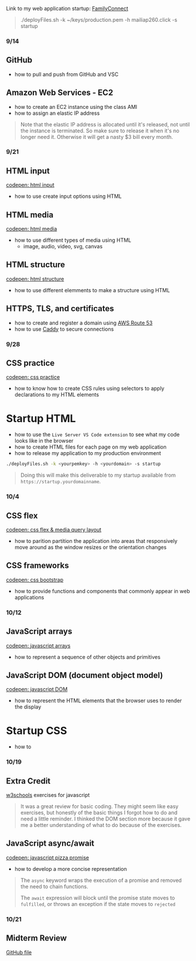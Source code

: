 Link to my web application startup: [FamilyConnect](https://startup.mailiap260.click/index.html)

> ./deployFiles.sh -k ~/keys/production.pem -h mailiap260.click -s startup

### 9/14 

## GitHub
* how to pull and push from GitHub and VSC

## Amazon Web Services - EC2 
* how to create an EC2 instance using the class AMI
* how to assign an elastic IP address 
> Note that the elastic IP address is allocated until it's released, not until the instance is terminated. So make sure to release it when it's no longer need it. Otherwise it will get a nasty $3 bill every month.

### 9/21

## HTML input
[codepen: html input](https://codepen.io/mpohahau/pen/mdNbVwm)
* how to use create input options using HTML

## HTML media
[codepen: html media](https://codepen.io/mpohahau/pen/mdNbVpw)
* how to use different types of media using HTML
  * image, audio, video, svg, canvas

## HTML structure
[codepen: html structure](https://codepen.io/mpohahau/pen/mdNbPmG)
* how to use different elemments to make a structure using HTML

## HTTPS, TLS, and certificates
* how to create and register a domain using [AWS Route 53](https://github.com/webprogramming260/.github/blob/main/profile/webServers/amazonWebServicesRoute53/amazonWebServicesRoute53.md)
* how to use [Caddy](https://github.com/webprogramming260/.github/blob/main/profile/webServers/https/https.md) to secure connections

### 9/28

## CSS practice
[codepen: css practice](https://codepen.io/mpohahau/pen/eYqNmBy)
* how to know how to create CSS rules using selectors to apply declarations to my HTML elements

# Startup HTML
* how to use the `Live Server VS Code extension` to see what my code looks like in the browser
* how to create HTML files for each page on my web application
* how to release my application to my production environment

```sh
./deployFiles.sh -k <yourpemkey> -h <yourdomain> -s startup
```

> Doing this will make this deliverable to my startup available from `https://startup.yourdomainname`.

### 10/4

## CSS flex
[codepen: css flex & media query layout](https://codepen.io/mpohahau/pen/JjgKoLJ)
* how to parition partition the application into areas that responsively move around as the window resizes or the orientation changes

## CSS frameworks
[codepen: css bootstrap](https://codepen.io/mpohahau/pen/XWvKJyp?editors=1100)
* how to provide functions and components that commonly appear in web applications

### 10/12

## JavaScript arrays
[codepen: javascript arrays](https://codepen.io/mpohahau/pen/oNKBYZw)
* how to represent a sequence of other objects and primitives

## JavaScript DOM (document object model)
[codepen: javascript DOM](https://codepen.io/mpohahau/pen/rNXjWwO)
* how to represent the HTML elements that the browser uses to render the display

# Startup CSS
* how to

### 10/19

## Extra Credit
[w3schools](https://www.w3schools.com/js/exercise_js.asp?filename=exercise_js_variables1) exercises for javascript

> It was a great review for basic coding. They might seem like easy exercises, but honestly of the basic things I forgot how to do and need a little reminder. I thinked the DOM section more because it gave me a better understanding of what to do because of the exercises.

## JavaScript async/await
[codepen: javascript pizza promise](https://codepen.io/mpohahau/pen/PoMKqoP)
* how to develop a more concise representation

> The `async` keyword wraps the execution of a promise and removed the need to chain functions.
>
> The `await` expression will block until the promise state moves to `fulfilled`, or throws an exception if the state moves to `rejected`

### 10/21

## Midterm Review
[GitHub file](midterm_review.md)


